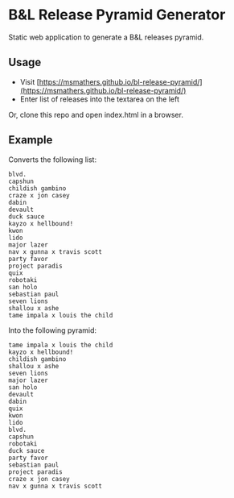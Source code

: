 # B&L Release Pyramid Generator

Static web application to generate a B&L releases pyramid.

## Usage

- Visit [https://msmathers.github.io/bl-release-pyramid/](https://msmathers.github.io/bl-release-pyramid/)
- Enter list of releases into the textarea on the left

Or, clone this repo and open index.html in a browser.

## Example

Converts the following list:
```
blvd.
capshun
childish gambino
craze x jon casey
dabin
devault
duck sauce
kayzo x hellbound!
kwon
lido
major lazer
nav x gunna x travis scott
party favor
project paradis
quix
robotaki
san holo
sebastian paul
seven lions
shallou x ashe
tame impala x louis the child
```

Into the following pyramid:
```
tame impala x louis the child
kayzo x hellbound!
childish gambino
shallou x ashe
seven lions
major lazer
san holo
devault
dabin
quix
kwon
lido
blvd.
capshun
robotaki
duck sauce
party favor
sebastian paul
project paradis
craze x jon casey
nav x gunna x travis scott
```

